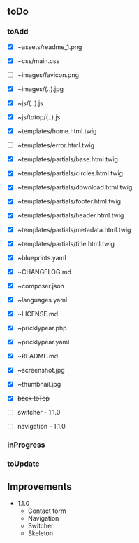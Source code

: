 ## toDo

### toAdd

* [x] ~assets/readme_1.png
* [x] ~css/main.css
* [ ] ~images/favicon.png
* [x] ~images/(..).jpg
* [x] ~js/(..).js
* [x] ~js/totop/(..).js
* [x] ~templates/home.html.twig
* [ ] ~templates/error.html.twig
* [x] ~templates/partials/base.html.twig
* [x] ~templates/partials/circles.html.twig
* [x] ~templates/partials/download.html.twig
* [x] ~templates/partials/footer.html.twig
* [x] ~templates/partials/header.html.twig
* [x] ~templates/partials/metadata.html.twig
* [x] ~templates/partials/title.html.twig
* [x] ~blueprints.yaml
* [x] ~CHANGELOG.md
* [x] ~composer.json
* [x] ~languages.yaml
* [x] ~LICENSE.md
* [x] ~pricklypear.php
* [x] ~pricklypear.yaml
* [x] ~README.md
* [x] ~screenshot.jpg
* [x] ~thumbnail.jpg

* [x] ~~back toTop~~
* [ ] switcher - 1.1.0
* [ ] navigation - 1.1.0

### inProgress

### toUpdate

## Improvements

- 1.1.0
    - Contact form
    - Navigation
    - Switcher
    - Skeleton
